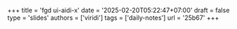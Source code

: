 +++
title = 'fgd ui-aidi-x'
date = '2025-02-20T05:22:47+07:00'
draft = false
type = 'slides'
authors = ['viridi']
tags = ['daily-notes']
url = '25b67'
+++
